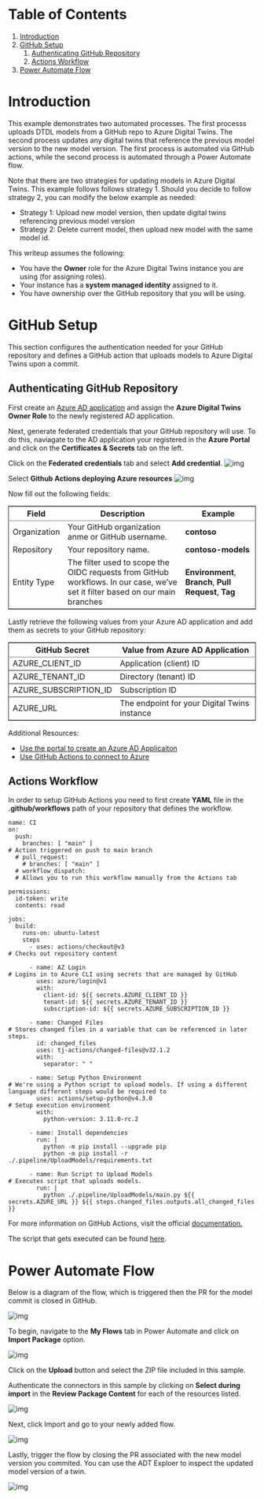 
# Table of Contents

1.  [Introduction](#orgfafc9b0)
2.  [GitHub Setup](#orgef2fe15)
    1.  [Authenticating GitHub Repository](#org23c1a61)
    2.  [Actions Workflow](#org21d06c5)
3.  [Power Automate Flow](#orgc1d2132)



<a id="orgfafc9b0"></a>

# Introduction

This example demonstrates two automated processes. The first processs uploads DTDL models from a GitHub repo to Azure Digital Twins. The second process updates any digital twins that reference the previous model version to the new model version. The first process is automated via GitHub actions, while the second process is automated through a Power Automate flow.

Note that there are two strategies for updating models in Azure Digital Twins. This example follows follows strategy 1. Should you decide to follow strategy 2, you can modify the below example as needed:

-   Strategy 1: Upload new model version, then update digital twins referencing previous model version
-   Strategy 2: Delete current model, then upload new model with the same model id.

This writeup assumes the following:

-   You have the **Owner** role for the Azure Digital Twins instance you are using (for assigning roles).
-   Your instance has a **system managed identity** assigned to it.
-   You have ownership over the GitHub repository that you will be using.


<a id="orgef2fe15"></a>

# GitHub Setup

This section configures the authentication needed for your GitHub repository and defines a GitHub action that uploads models to Azure Digital Twins upon a commit.


<a id="org23c1a61"></a>

## Authenticating GitHub Repository

First create an [Azure AD application](https://learn.microsoft.com/en-us/azure/active-directory/develop/howto-create-service-principal-portal) and assign the **Azure Digital Twins Owner Role** to the newly registered AD application.

Next, generate federated credentials that your GitHub repository will use. To do this, naviagate to the AD application your registered in the **Azure Portal** and click on the **Certificates & Secrets** tab on the left.

Click on the **Federated credentials** tab and select **Add credential**.
![img](./images/add_credential.png)

Select **Github Actions deploying Azure resources**
![img](./images/add_scenerio.png)

Now fill out the following fields:

<table border="2" cellspacing="0" cellpadding="6" rules="groups" frame="hsides">


<colgroup>
<col  class="org-left" />

<col  class="org-left" />

<col  class="org-left" />
</colgroup>
<thead>
<tr>
<th scope="col" class="org-left">Field</th>
<th scope="col" class="org-left">Description</th>
<th scope="col" class="org-left">Example</th>
</tr>
</thead>

<tbody>
<tr>
<td class="org-left">Organization</td>
<td class="org-left">Your GitHub organization anme or GitHub username.</td>
<td class="org-left"><b>contoso</b></td>
</tr>


<tr>
<td class="org-left">Repository</td>
<td class="org-left">Your repository name.</td>
<td class="org-left"><b>contoso-models</b></td>
</tr>


<tr>
<td class="org-left">Entity Type</td>
<td class="org-left">The filter used to scope the OIDC requests from GitHub workflows. In our case, we&rsquo;ve set it filter based on our main branches</td>
<td class="org-left"><b>Environment</b>, <b>Branch</b>, <b>Pull Request</b>, <b>Tag</b></td>
</tr>
</tbody>
</table>

Lastly retrieve the following values from your Azure AD application and add them as secrets to your GitHub repository:

<table border="2" cellspacing="0" cellpadding="6" rules="groups" frame="hsides">


<colgroup>
<col  class="org-left" />

<col  class="org-left" />
</colgroup>
<thead>
<tr>
<th scope="col" class="org-left">GitHub Secret</th>
<th scope="col" class="org-left">Value from Azure AD Application</th>
</tr>
</thead>

<tbody>
<tr>
<td class="org-left">AZURE_CLIENT_ID</td>
<td class="org-left">Application (client) ID</td>
</tr>
</tbody>

<tbody>
<tr>
<td class="org-left">AZURE_TENANT_ID</td>
<td class="org-left">Directory (tenant) ID</td>
</tr>
</tbody>

<tbody>
<tr>
<td class="org-left">AZURE_SUBSCRIPTION_ID</td>
<td class="org-left">Subscription ID</td>
</tr>
</tbody>

<tbody>
<tr>
<td class="org-left">AZURE_URL</td>
<td class="org-left">The endpoint for your Digital Twins instance</td>
</tr>
</tbody>
</table>

Additional Resources:

-   [Use the portal to create an Azure AD Applicaiton](https://learn.microsoft.com/en-us/azure/active-directory/develop/howto-create-service-principal-portal)
-   [Use GitHub Actions to connect to Azure](https://learn.microsoft.com/en-us/azure/active-directory/develop/howto-create-service-principal-portal)


<a id="org21d06c5"></a>

## Actions Workflow

In order to setup GitHub Actions you need to first create **YAML** file in the **.github/workflows** path of your repository that defines the workflow.

    name: CI
    on:
      push:
        branches: [ "main" ]                                                  # Action triggered on push to main branch
      # pull_request:
        # branches: [ "main" ]
      # workflow_dispatch:
      # Allows you to run this workflow manually from the Actions tab​
    
    permissions:
      id-token: write
      contents: read
    
    jobs:
      build:
        runs-on: ubuntu-latest
        steps
          - uses: actions/checkout@v3                                         # Checks out repository content​
    
          - name: AZ Login                                                    # Logins in to Azure CLI using secrets that are managed by GitHub
            uses: azure/login@v1
            with:
              client-id: ${{ secrets.AZURE_CLIENT_ID }}
              tenant-id: ${{ secrets.AZURE_TENANT_ID }}
              subscription-id: ${{ secrets.AZURE_SUBSCRIPTION_ID }}
    
          - name: Changed Files                                               # Stores changed files in a variable that can be referenced in later steps.
            id: changed_files
            uses: tj-actions/changed-files@v32.1.2
            with:
              separator: " "
    
          - name: Setup Python Environment                                    # We're using a Python script to upload models. If using a different language different steps would be required to
            uses: actions/setup-python@v4.3.0                                 # Setup execution environment
            with:
              python-version: 3.11.0-rc.2
    
          - name: Install dependencies
            run: |
              python -m pip install --upgrade pip
              python -m pip install -r ./.pipeline/UploadModels/requirements.txt
    
          - name: Run Script to Upload Models                                 # Executes script that uploads models.
            run: |
              python ./.pipeline/UploadModels/main.py ${{ secrets.AZURE_URL }} ${{ steps.changed_files.outputs.all_changed_files }}

For more information on GitHub Actions, visit the official [documentation.](https://docs.github.com/en/actions)

The script that gets executed can be found [here](./PowerPlantModels/.pipeline/UploadModels/main.py).


<a id="orgc1d2132"></a>

# Power Automate Flow

Below is a diagram of the flow, which is triggered then the PR for the model commit is closed in GitHub.

![img](./images/sequence_diagram.png)

To begin, navigate to the **My Flows** tab in Power Automate and click on **Import Package** option.

![img](./images/upload_flow.png)

Click on the **Upload** button and select the ZIP file included in this sample.

Authenticate the connectors in this sample by clicking on **Select during import** in the **Review Package Content** for each of the resources listed.

![img](./images/import_connections.png)

Next, click Import and go to your newly added flow.

![img](./images/flow.png)

Lastly, trigger the flow by closing the PR associated with the new model version you commited. You can use the ADT Exploer to inspect the updated model version of a twin.

![img](./images/twin_explorer.png)

